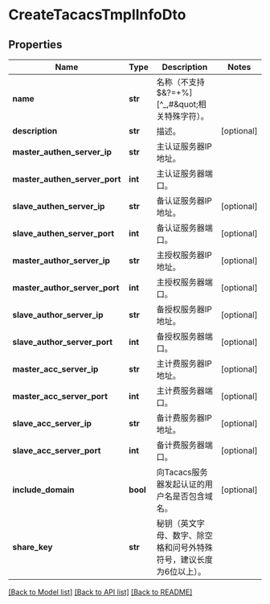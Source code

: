 # CreateTacacsTmplInfoDto

## Properties
Name | Type | Description | Notes
------------ | ------------- | ------------- | -------------
**name** | **str** | 名称（不支持$&amp;?&#x3D;+%][^_,#\&quot;相关特殊字符）。 | 
**description** | **str** | 描述。 | [optional] 
**master_authen_server_ip** | **str** | 主认证服务器IP地址。 | 
**master_authen_server_port** | **int** | 主认证服务器端口。 | 
**slave_authen_server_ip** | **str** | 备认证服务器IP地址。 | [optional] 
**slave_authen_server_port** | **int** | 备认证服务器端口。 | [optional] 
**master_author_server_ip** | **str** | 主授权服务器IP地址。 | [optional] 
**master_author_server_port** | **int** | 主授权服务器端口。 | [optional] 
**slave_author_server_ip** | **str** | 备授权服务器IP地址。 | [optional] 
**slave_author_server_port** | **int** | 备授权服务器端口。 | [optional] 
**master_acc_server_ip** | **str** | 主计费服务器IP地址。 | [optional] 
**master_acc_server_port** | **int** | 主计费服务器端口。 | [optional] 
**slave_acc_server_ip** | **str** | 备计费服务器IP地址。 | [optional] 
**slave_acc_server_port** | **int** | 备计费服务器端口。 | [optional] 
**include_domain** | **bool** | 向Tacacs服务器发起认证的用户名是否包含域名。 | [optional] 
**share_key** | **str** | 秘钥（英文字母、数字、除空格和问号外特殊符号，建议长度为6位以上）。 | 

[[Back to Model list]](../README.md#documentation-for-models) [[Back to API list]](../README.md#documentation-for-api-endpoints) [[Back to README]](../README.md)


